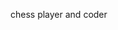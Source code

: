 chess player and coder

<!---
dohnr/dohnr is a ✨ special ✨ repository because its `README.md` (this file) appears on your GitHub profile.
You can click the Preview link to take a look at your changes.
--->
